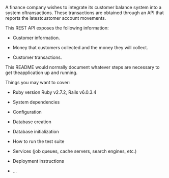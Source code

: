 A finance company wishes to integrate its customer balance system into a system oftransactions. These transactions are obtained through an API that reports the latestcustomer account movements.

This REST API exposes the following information:

* Customer information.

* Money that customers collected and the money they will collect.

* Customer transactions.

This README would normally document whatever steps are necessary to get theapplication up and running.

Things you may want to cover:

* Ruby version Ruby v2.7.2, Rails v6.0.3.4 

* System dependencies

* Configuration

* Database creation

* Database initialization

* How to run the test suite

* Services (job queues, cache servers, search engines, etc.)

* Deployment instructions

* ...

